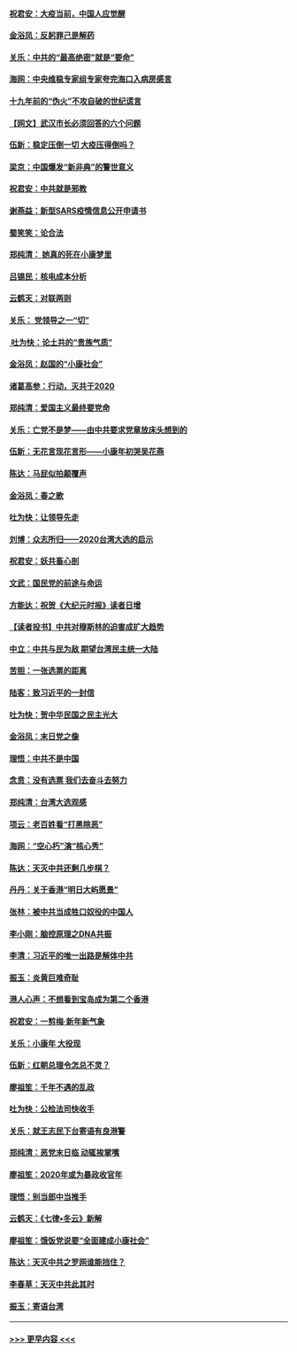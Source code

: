#### [祝君安：大疫当前，中国人应觉醒](../pages/nsc993/n11821946.md?t=01271333) 
#### [金浴凤：反躬罪己是解药](../pages/nsc993/n11820280.md?t=01271333) 
#### [关乐：中共的“最高绝密”就是“要命”](../pages/nsc993/n11816946.md?t=01271333) 
#### [海网：中央维稳专家组专家夸完海口入病房感言](../pages/nsc993/n11815138.md?t=01271333) 
#### [十九年前的“伪火”不攻自破的世纪谎言](../pages/nsc993/n11813238.md?t=01271333) 
#### [【网文】武汉市长必须回答的六个问题](../pages/nsc993/n11813848.md?t=01271333) 
#### [伍新：稳定压倒一切 大疫压得倒吗？](../pages/nsc993/n11812634.md?t=01271333) 
#### [梁京：中国爆发“新非典”的警世意义](../pages/nsc993/n11812554.md?t=01271333) 
#### [祝君安：中共就是邪教](../pages/nsc993/n11812431.md?t=01271333) 
#### [谢燕益：新型SARS疫情信息公开申请书](../pages/nsc993/n11808840.md?t=01271333) 
#### [蜀笑笑：论合法](../pages/nsc993/n11808064.md?t=01271333) 
#### [郑纯清： 她真的死在小康梦里](../pages/nsc993/n11806623.md?t=01271333) 
#### [吕锡民：核电成本分析](../pages/nsc993/n11806284.md?t=01271333) 
#### [云鹤天：对联两则](../pages/nsc993/n11805957.md?t=01271333) 
#### [关乐： 党领导之一“切”](../pages/nsc993/n11804505.md?t=01271333) 
#### [ 吐为快：论土共的“贵族气质”](../pages/nsc993/n11804490.md?t=01271333) 
#### [金浴凤：赵国的“小康社会”](../pages/nsc993/n11804452.md?t=01271333) 
#### [诸葛高参：行动，灭共于2020](../pages/nsc993/n11804120.md?t=01271333) 
#### [郑纯清：爱国主义最终要党命](../pages/nsc993/n11802197.md?t=01271333) 
#### [关乐：亡党不是梦——由中共要求党章放床头想到的](../pages/nsc993/n11802156.md?t=01271333) 
#### [伍新：无花言现花言形——小康年初哭吴花燕](../pages/nsc993/n11800044.md?t=01271333) 
#### [陈达：马屁似拍颠覆声](../pages/nsc993/n11800010.md?t=01271333) 
#### [金浴凤：春之歌](../pages/nsc993/n11797687.md?t=01271333) 
#### [吐为快：让领导先走](../pages/nsc993/n11797512.md?t=01271333) 
#### [刘博：众志所归——2020台湾大选的启示](../pages/nsc993/n11796878.md?t=01271333) 
#### [祝君安：妖共畜心剖](../pages/nsc993/n11794273.md?t=01271333) 
#### [文武：国民党的前途与命运](../pages/nsc993/n11794198.md?t=01271333) 
#### [方能达：祝贺《大纪元时报》读者日增](../pages/nsc993/n11793807.md?t=01271333) 
#### [【读者投书】中共对穆斯林的迫害成扩大趋势](../pages/nsc993/n11791371.md?t=01271333) 
#### [中立：中共与民为敌 期望台湾民主统一大陆](../pages/nsc993/n11790392.md?t=01271333) 
#### [苦胆：一张选票的距离](../pages/nsc993/n11788914.md?t=01271333) 
#### [陆客：致习近平的一封信](../pages/nsc993/n11788867.md?t=01271333) 
#### [吐为快：贺中华民国之民主光大](../pages/nsc993/n11788618.md?t=01271333) 
#### [金浴凤：末日党之像](../pages/nsc993/n11787475.md?t=01271333) 
#### [理悟：中共不是中国](../pages/nsc993/n11787463.md?t=01271333) 
#### [念贲：没有选票  我们去奋斗去努力](../pages/nsc993/n11787398.md?t=01271333) 
#### [郑纯清：台湾大选观感](../pages/nsc993/n11786210.md?t=01271333) 
#### [项云：老百姓看“打黑除恶”](../pages/nsc993/n11785398.md?t=01271333) 
#### [海网：“空心朽”演“核心秀”](../pages/nsc993/n11783874.md?t=01271333) 
#### [陈达：天灭中共还剩几步棋？](../pages/nsc993/n11783719.md?t=01271333) 
#### [丹丹：关于香港“明日大屿愿景”](../pages/nsc993/n11783273.md?t=01271333) 
#### [张林：被中共当成牲口奴役的中国人](../pages/nsc993/n11782397.md?t=01271333) 
#### [李小刚：脑控原理之DNA共振](../pages/nsc993/n11780962.md?t=01271333) 
#### [李清：习近平的唯一出路是解体中共](../pages/nsc993/n11780866.md?t=01271333) 
#### [振玉：炎黄巨难奇耻](../pages/nsc993/n11779632.md?t=01271333) 
#### [港人心声：不想看到宝岛成为第二个香港](../pages/nsc993/n11778817.md?t=01271333) 
#### [祝君安：一剪梅‧新年新气象](../pages/nsc993/n11776340.md?t=01271333) 
#### [关乐：小康年 大役现](../pages/nsc993/n11774213.md?t=01271333) 
#### [伍新：红朝总理令怎总不灵？](../pages/nsc993/n11770813.md?t=01271333) 
#### [廖祖笙：千年不遇的乱政](../pages/nsc993/n11770373.md?t=01271333) 
#### [吐为快：公检法司快收手](../pages/nsc993/n11770359.md?t=01271333) 
#### [关乐：就王志民下台寄语有良港警](../pages/nsc993/n11769903.md?t=01271333) 
#### [郑纯清：恶党末日临 动辄挨掌嘴](../pages/nsc993/n11769356.md?t=01271333) 
#### [廖祖笙：2020年或为暴政收官年](../pages/nsc993/n11768216.md?t=01271333) 
#### [理悟：别当郎中当推手](../pages/nsc993/n11768243.md?t=01271333) 
#### [云鹤天：《七律▪冬云》新解](../pages/nsc993/n11768204.md?t=01271333) 
#### [廖祖笙：饿饭党说要“全面建成小康社会”](../pages/nsc993/n11767482.md?t=01271333) 
#### [陈达：天灭中共之罗网谁能挡住？](../pages/nsc993/n11767465.md?t=01271333) 
#### [李春草：天灭中共此其时](../pages/nsc993/n11767452.md?t=01271333) 
#### [振玉：寄语台湾](../pages/nsc993/n11767432.md?t=01271333) 

----
#### [ >>> 更早内容 <<< ](../indexes/nsc993-earlier.md)
